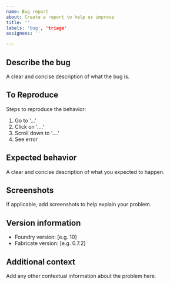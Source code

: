 ```yaml
---
name: Bug report
about: Create a report to help us improve
title: ''
labels: 'bug', 'triage'
assignees: ''

---
```


## Describe the bug

A clear and concise description of what the bug is.

## To Reproduce

Steps to reproduce the behavior:

1. Go to '...'
1. Click on '....'
1. Scroll down to '....'
1. See error

## Expected behavior

A clear and concise description of what you expected to happen.

## Screenshots

If applicable, add screenshots to help explain your problem.

## Version information

- Foundry version: [e.g. 10]
- Fabricate version: [e.g. 0.7.2]

## Additional context

Add any other contextual information about the problem here.
